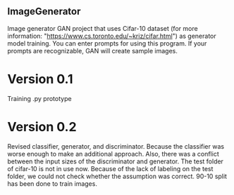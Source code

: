 ## ImageGenerator
Image generator GAN project that uses Cifar-10 dataset (for more information: "https://www.cs.toronto.edu/~kriz/cifar.html") as generator model training.
You can enter prompts for using this program. If your prompts are recognizable, GAN will create sample images.

# Version 0.1
Training .py prototype

# Version 0.2
Revised classifier, generator, and discriminator. Because the classifier was worse enough to make an additional approach. Also, there was a conflict between the input sizes of the discriminator and generator.
The test folder of cifar-10 is not in use now. Because of the lack of labeling on the test folder, we could not check whether the assumption was correct.
90-10 split has been done to train images.
